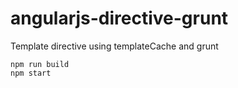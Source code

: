 # angularjs-directive-grunt
Template directive using templateCache and grunt

```
npm run build
npm start
```
